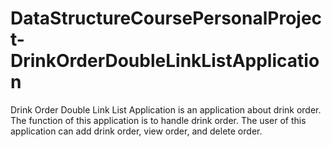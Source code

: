 # DataStructureCoursePersonalProject-DrinkOrderDoubleLinkListApplication
Drink Order Double Link List Application is an application about drink order. The function of this application is to handle drink order. The user of this application can add drink order, view order, and delete order.

